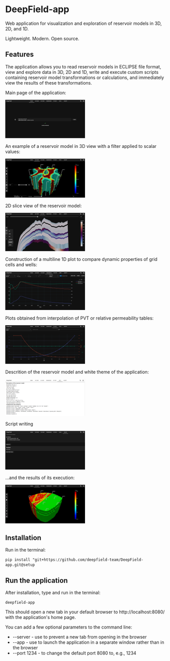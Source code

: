 # DeepField-app

Web application for visualization and exploration of reservoir models in 3D, 2D, and 1D.

Lightweight. Modern. Open source.

## Features

The application allows you to read reservoir models in ECLIPSE file format,
view and explore data in 3D, 2D and 1D, write and execute custom scripts 
containing reservoir model transformations or calculations, 
and immediately view the results of these transformations.

Main page of the application:

<img src="static/scene0.PNG" width="50%"/>

An example of a reservoir model in 3D view with a filter applied to scalar values:

<img src="static/scene1.PNG" width="50%"/>

2D slice view of the reservoir model:

<img src="static/scene2.PNG" width="50%"/>

Construction of a multiline 1D plot to compare dynamic properties of grid cells and wells:

<img src="static/scene3.PNG" width="50%"/>

Plots obtained from interpolation of PVT or relative permeability tables:

<img src="static/scene4.PNG" width="50%"/>

Descrition of the reservoir model and white theme of the application:

<img src="static/scene5.PNG" width="50%"/>

Script writing

<img src="static/scene6.PNG" width="50%"/>

...and the results of its execution:

<img src="static/scene7.PNG" width="50%"/>


## Installation

Run in the terminal:

    pip install "git+https://github.com/deepfield-team/DeepField-app.git@setup

## Run the application

After installation, type and run in the terminal:

	deepfield-app

This should open a new tab in your default browser to http://localhost:8080/ with the application's home page.

You can add a few optional parameters to the command line:
* --server - use to prevent a new tab from opening in the browser
* --app - use to launch the application in a separate window rather than in the browser
* --port 1234 - to change the default port 8080 to, e.g., 1234